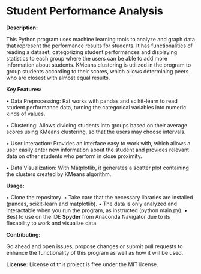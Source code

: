 # Student Performance Analysis

**Description:**

This Python program uses machine learning tools to analyze and graph data that represent the performance results for students. It has functionalities of reading a dataset, categorizing student performances and displaying statistics to each group where the users can be able to add more information about students. KMeans clustering is utilized in the program to group students according to their scores, which allows determining peers who are closest with almost equal results.

**Key Features:**

• Data Preprocessing: Rat works with pandas and scikit-learn to read student performance data, turning the categorical variables into numeric kinds of values.

• Clustering: Allows dividing students into groups based on their average scores using KMeans clustering, so that the users may choose intervals.

• User Interaction: Provides an interface easy to work with, which allows a user easily enter new information about the student and provides relevant data on other students who perform in close proximity.

• Data Visualization: With Matplotlib, it generates a scatter plot containing the clusters created by KMeans algorithm.

**Usage:**

• Clone the repository.
• Take care that the necessary libraries are installed (pandas, scikit-learn and matplotlib).
• The data is only analyzed and interactable when you run the program, as instructed (python main.py).
• Best to use on the IDE **Spyder** from Anaconda Navigator due to its flexability to work and visualize data.

**Contributing:**

Go ahead and open issues, propose changes or submit pull requests to enhance the functionality of this program as well as how it will be used.

**License:**
License of this project is free under the MIT license.
